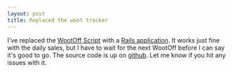 ```yaml
--- 
layout: post
title: Replaced the woot tracker
---
```

I've replaced the [WootOff Script](http://r00tshell.com/archives/2006/08/18/woot-woofoff-script/) with a [Rails application](http://woot.r00tshell.com). It works just fine with the daily sales, but I have to wait for the next WootOff before I can say it's good to go. The source code is up on [github](http://github.com/jmazzi/woot-watch). Let me know if you hit any issues with it.
